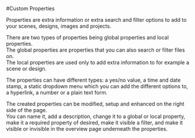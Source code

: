 #Custom Properties

Properties are extra information or extra search and filter options to add to your scenes, designs, images and projects.

There are two types of properties being global properties and local properties. <br/>
The global properties are properties that you can also search or filter files on. <br/>
The local properties are used only to add extra information to for example a scene or design.

The properties can have different types: a yes/no value, a time and date stamp, a static dropdown menu which you can add the different options to, a hyperlink, a number or a plain text form.

The created properties can be modified, setup and enhanced on the right side of the page. <br>
You can name it, add a description, change it to a global or local property, make it a required property of desired, make it visible a filter, and make it visible or invisible in the overview page underneath the properties.
